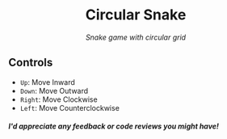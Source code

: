 <h1 align="center">Circular Snake</h1>
<p align="center"><em>Snake game with circular grid</em></p>

## Controls
- `Up`: Move Inward
- `Down`: Move Outward
- `Right`: Move Clockwise
- `Left`: Move Counterclockwise

#### *I'd appreciate any feedback or code reviews you might have!*
